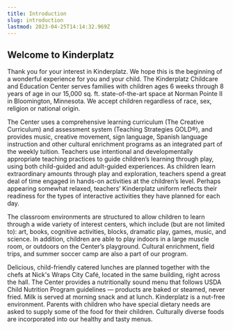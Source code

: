 ```yaml
---
title: Introduction
slug: introduction
lastmod: 2023-04-25T14:14:32.969Z
---
```

## Welcome to Kinderplatz

Thank you for your interest in Kinderplatz. We hope this is the beginning of a wonderful experience for you and your child. The Kinderplatz Childcare and Education Center serves families with children ages 6 weeks through 8 years of age in our 15,000 sq. ft. state-of-the-art space at Norman Pointe II in Bloomington, Minnesota. We accept children regardless of race, sex, religion or national origin.

The Center uses a comprehensive learning curriculum (The Creative Curriculum) and assessment system (Teaching Strategies GOLD®), and provides music, creative movement, sign language, Spanish language instruction and other cultural enrichment programs as an integrated part of the weekly tuition. Teachers use intentional and developmentally appropriate teaching practices to guide children’s learning through play, using both child-guided and adult-guided experiences. As children learn extraordinary amounts through play and exploration, teachers spend a great deal of time engaged in hands-on activities at the children’s level. Perhaps appearing somewhat relaxed, teachers’ Kinderplatz uniform reflects their readiness for the types of interactive activities they have planned for each day.

The classroom environments are structured to allow children to learn through a wide variety of interest centers, which include (but are not limited to): art, books, cognitive activities, blocks, dramatic play, games, music, and science. In addition, children are able to play indoors in a large muscle room, or outdoors on the Center’s playground. Cultural enrichment, field trips, and summer soccer camp are also a part of our program.

Delicious, child-friendly catered lunches are planned together with the chefs at Nick's Wraps City Café, located in the same building, right across the hall. The Center provides a nutritionally sound menu that follows USDA Child Nutrition Program guidelines — products are baked or steamed, never fried. Milk is served at morning snack and at lunch. Kinderplatz is a nut-free environment. Parents with children who have special dietary needs are asked to supply some of the food for their children. Culturally diverse foods are incorporated into our healthy and tasty menus.